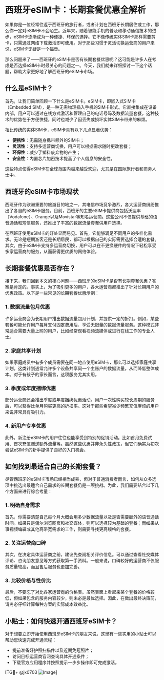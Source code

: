 # 西班牙eSIM卡：长期套餐优惠全解析

如果你是一位经常往返于西班牙的旅行者，或者计划在西班牙长期居住或工作，那么你一定对eSIM卡不会陌生。近年来，随着智能手机的普及和移动通信技术的进步，eSIM卡逐渐成为一种便捷、环保的选择。它不像传统实体SIM卡那样需要剪卡，只需通过网络下载激活即可使用。对于那些习惯于灵活切换运营商的用户来说，eSIM卡无疑是一个福音。

那么问题来了——西班牙的eSIM卡是否有长期套餐优惠呢？这可能是许多人在考虑是否选择eSIM卡时最关心的问题之一。今天，我们就来详细探讨一下这个话题，帮助大家更好地了解西班牙的eSIM卡市场。

## 什么是eSIM卡？

首先，让我们简单回顾一下什么是eSIM卡。eSIM卡，即嵌入式SIM卡（Embedded SIM），是一种无需物理插入手机的SIM卡形式。它直接集成在设备内部，用户可以通过在线方式激活和管理自己的电话号码及数据流量套餐。这种技术的优势在于方便快捷，同时也减少了因丢失或损坏实体SIM卡带来的麻烦。

相比传统的实体SIM卡，eSIM卡具有以下几点显著优势：
- **便携性**：无需随身携带额外的SIM卡；
- **灵活性**：支持多运营商切换，用户可以根据需求随时更改套餐；
- **环保性**：减少了塑料废弃物的产生；
- **安全性**：内置芯片加密技术提高了个人信息的安全性。

这些特点使得eSIM卡在全球范围内越来越受欢迎，尤其是在国际旅行者和商务人士中。

## 西班牙的eSIM卡市场现状

西班牙作为欧洲重要的旅游目的地之一，其电信市场竞争激烈，各大运营商纷纷推出了各自的eSIM卡服务。目前，西班牙的主要eSIM卡提供商包括沃达丰（Vodafone）、Orange以及Movistar等知名运营商。这些公司不仅提供基础的语音通话和短信服务，还推出了丰富的数据流量套餐供用户选择。

在西班牙使用eSIM卡的好处显而易见。首先，它能够满足不同用户的多样化需求。无论是短期游客还是长期居民，都可以根据自己的实际需要选择合适的套餐。其次，由于eSIM卡支持多运营商切换，用户可以在不更换硬件的情况下轻松享受多家运营商的服务，从而获得更优质的网络体验。

## 长期套餐优惠是否存在？

接下来，我们回到本文的核心问题——西班牙的eSIM卡是否有长期套餐优惠？答案是肯定的。事实上，为了吸引更多的用户，各大运营商都推出了针对长期用户的优惠政策。以下是一些常见的长期套餐优惠示例：

### 1. 数据流量包月优惠
许多运营商会为长期用户推出数据流量包月计划，并提供一定的折扣。例如，某些套餐可能允许用户每月支付固定费用后，享受无限量的数据流量服务。这种模式非常适合需要大量上网的用户，比如经常观看视频流媒体或进行在线工作的专业人士。

### 2. 家庭共享计划
如果家庭成员中有多个成员需要在同一地点使用eSIM卡，那么可以选择家庭共享计划。这类计划通常允许多个设备共享同一个主账户的数据流量，从而降低整体成本。对于有孩子的家长而言，这项服务尤其实用。

### 3. 季度或年度捆绑优惠
部分运营商还会推出季度或年度捆绑优惠活动。用户一次性购买较长周期的服务后，可以获得比单月购买更高的折扣率。这对于那些希望减少频繁充值麻烦的用户来说非常具有吸引力。

### 4. 新用户专享优惠
此外，新注册eSIM卡的用户往往也能享受到特别的促销活动。比如首月免费试用、首次充值赠送额外流量等。虽然这些优惠并非永久性政策，但它们确实为初次尝试eSIM卡的新手提供了良好的入门机会。

## 如何找到最适合自己的长期套餐？

尽管西班牙的eSIM卡市场已经相当成熟，但对于普通消费者而言，如何从众多选项中挑选出最适合自己需求的长期套餐仍是一项挑战。为此，我们需要结合以下几个方面来进行综合考量：

### 1. 明确自身需求
首先，你需要清楚自己每个月大概会用多少数据流量以及是否需要额外的语音通话时间。如果只是偶尔浏览网页和社交媒体，则可以选择较为基础的套餐；而如果从事视频编辑或其他高带宽需求的工作，则需要寻找更高规格的套餐。

### 2. 关注运营商口碑
其次，在决定具体运营商之前，建议先查阅相关评价信息。可以通过查看社交媒体评论、咨询朋友意见等方式获取第一手资料。一般来说，口碑较好的运营商不仅服务质量较高，而且售后服务也更加完善。

### 3. 比较价格与性价比
最后，不要忘了对比各家运营商的价格表。虽然表面上看起来某个套餐的价格较低，但如果包含的服务内容较少，则未必是最优选择。因此，在做出最终决策前，请务必仔细计算每种方案的实际成本效益比。

## 小贴士：如何快速开通西班牙eSIM卡？

对于想要立即开始使用西班牙eSIM卡的朋友来说，这里有一些实用的小贴士可以帮助您快速完成开通流程：
- 提前准备好护照扫描件以及近期免冠照片；
- 访问目标运营商官网查询具体开通条件；
- 下载官方应用程序并按照提示一步步操作即可完成激活。

[TG💪+ @jx0703 ![Image](https://github.com/user-attachments/assets/dbca1d08-cadb-493c-b0ec-ad6f7a83f270)]
